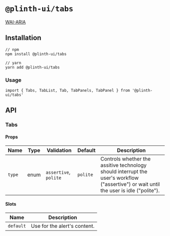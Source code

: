 # `@plinth-ui/tabs`

[WAI-ARIA](https://www.w3.org/TR/wai-aria-practices-1.2/#tabpanel)

## Installation

```
// npm
npm install @plinth-ui/tabs

// yarn
yarn add @plinth-ui/tabs
```

### Usage

```
import { Tabs, TabList, Tab, TabPanels, TabPanel } from '@plinth-ui/tabs'
```

## API

### Tabs

#### Props

| Name   | Type | Validation            | Default  | Description                                                                                                                            |
| ------ | ---- | --------------------- | -------- | -------------------------------------------------------------------------------------------------------------------------------------- |
| `type` | enum | `assertive`, `polite` | `polite` | Controls whether the assitive technology should interrupt the user's workflow ("assertive") or wait until the user is idle ("polite"). |

#### Slots

| Name      | Description                  |
| --------- | ---------------------------- |
| `default` | Use for the alert's content. |
